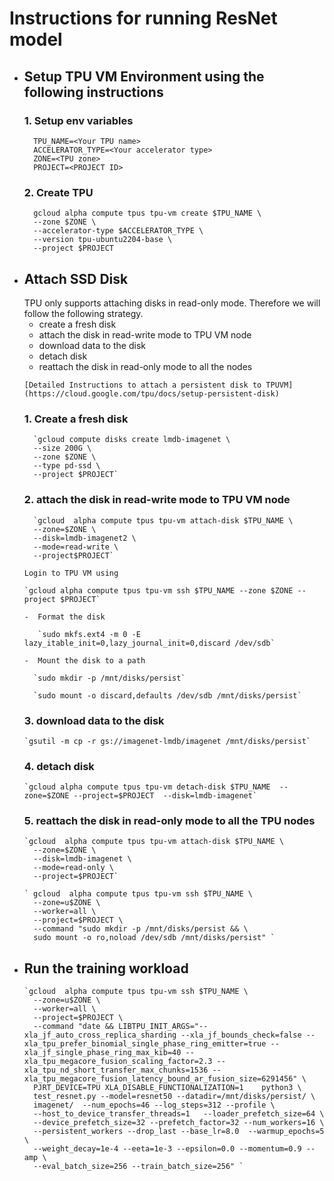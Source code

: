 <h1> Instructions for running ResNet model </h1>


- <h2> Setup TPU VM Environment using the following instructions </h2>

  <h3>1. Setup env variables </h3>

        
        TPU_NAME=<Your TPU name>
        ACCELERATOR_TYPE=<Your accelerator type>
        ZONE=<TPU zone>
        PROJECT=<PROJECT ID>
  <h3>2. Create TPU </h3>

        gcloud alpha compute tpus tpu-vm create $TPU_NAME \
        --zone $ZONE \
        --accelerator-type $ACCELERATOR_TYPE \ 
        --version tpu-ubuntu2204-base \
        --project $PROJECT

- <h2> Attach SSD Disk </h2>
   TPU only supports attaching disks in read-only mode. Therefore we will follow
   the following strategy.

     - create a fresh disk 
     - attach the disk in read-write mode to TPU VM node
     - download data to the disk 
     - detach disk
     - reattach the disk in read-only mode to all the nodes

      [Detailed Instructions to attach a persistent disk to TPUVM](https://cloud.google.com/tpu/docs/setup-persistent-disk)
  <h3>1. Create a fresh disk </h3>

        `gcloud compute disks create lmdb-imagenet \
        --size 200G \
        --zone $ZONE \
        --type pd-ssd \
        --project $PROJECT`
  <h3>2. attach the disk in read-write mode to TPU VM node </h3>

        `gcloud  alpha compute tpus tpu-vm attach-disk $TPU_NAME \
        --zone=$ZONE \
        --disk=lmdb-imagenet2 \
        --mode=read-write \
        --project$PROJECT`

      Login to TPU VM using

      `gcloud alpha compute tpus tpu-vm ssh $TPU_NAME --zone $ZONE --project $PROJECT`

      -  Format the disk
         
         `sudo mkfs.ext4 -m 0 -E lazy_itable_init=0,lazy_journal_init=0,discard /dev/sdb`

      -  Mount the disk to a path

        `sudo mkdir -p /mnt/disks/persist`
      
        `sudo mount -o discard,defaults /dev/sdb /mnt/disks/persist`


  <h3>3. download data to the disk </h3>

      `gsutil -m cp -r gs://imagenet-lmdb/imagenet /mnt/disks/persist`

  <h3>4. detach disk </h3>

      `gcloud alpha compute tpus tpu-vm detach-disk $TPU_NAME  --zone=$ZONE --project=$PROJECT  --disk=lmdb-imagenet`

  <h3>5. reattach the disk in read-only mode to all the TPU nodes </h3>

      `gcloud  alpha compute tpus tpu-vm attach-disk $TPU_NAME \
        --zone=$ZONE \
        --disk=lmdb-imagenet \
        --mode=read-only \
        --project=$PROJECT`

      ` gcloud  alpha compute tpus tpu-vm ssh $TPU_NAME \
        --zone=u$ZONE \
        --worker=all \
        --project=$PROJECT \
        --command "sudo mkdir -p /mnt/disks/persist && \
        sudo mount -o ro,noload /dev/sdb /mnt/disks/persist" `

- <h2> Run the training workload </h2>

      `gcloud  alpha compute tpus tpu-vm ssh $TPU_NAME \
        --zone=u$ZONE \
        --worker=all \
        --project=$PROJECT \
        --command "date && LIBTPU_INIT_ARGS="--xla_jf_auto_cross_replica_sharding --xla_jf_bounds_check=false --xla_tpu_prefer_binomial_single_phase_ring_emitter=true --xla_jf_single_phase_ring_max_kib=40 --xla_tpu_megacore_fusion_scaling_factor=2.3 --xla_tpu_nd_short_transfer_max_chunks=1536 --xla_tpu_megacore_fusion_latency_bound_ar_fusion_size=6291456" \
        PJRT_DEVICE=TPU XLA_DISABLE_FUNCTIONALIZATION=1    python3 \
        test_resnet.py --model=resnet50 --datadir=/mnt/disks/persist/ \
        imagenet/  --num_epochs=46 --log_steps=312 --profile \
        --host_to_device_transfer_threads=1   --loader_prefetch_size=64 \
        --device_prefetch_size=32 --prefetch_factor=32 --num_workers=16 \
        --persistent_workers --drop_last --base_lr=8.0  --warmup_epochs=5 \
        --weight_decay=1e-4 --eeta=1e-3 --epsilon=0.0 --momentum=0.9 --amp \
        --eval_batch_size=256 --train_batch_size=256" `

